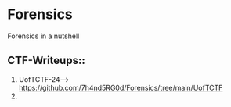 # Forensics
Forensics in a nutshell

## CTF-Writeups::
1) UofTCTF-24-->  https://github.com/7h4nd5RG0d/Forensics/tree/main/UofTCTF 
2) 
